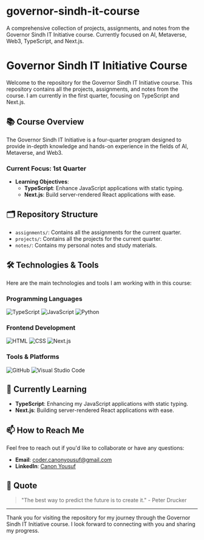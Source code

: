 # governor-sindh-it-course
A comprehensive collection of projects, assignments, and notes from the Governor Sindh IT Initiative course. Currently focused on AI, Metaverse, Web3, TypeScript, and Next.js.

# Governor Sindh IT Initiative Course

Welcome to the repository for the Governor Sindh IT Initiative course. This repository contains all the projects, assignments, and notes from the course. I am currently in the first quarter, focusing on TypeScript and Next.js.

## 📚 Course Overview

The Governor Sindh IT Initiative is a four-quarter program designed to provide in-depth knowledge and hands-on experience in the fields of AI, Metaverse, and Web3.

### Current Focus: 1st Quarter

- **Learning Objectives**:
  - **TypeScript**: Enhance JavaScript applications with static typing.
  - **Next.js**: Build server-rendered React applications with ease.

## 🗂 Repository Structure

- `assignments/`: Contains all the assignments for the current quarter.
- `projects/`: Contains all the projects for the current quarter.
- `notes/`: Contains my personal notes and study materials.

## 🛠 Technologies & Tools

Here are the main technologies and tools I am working with in this course:

### Programming Languages
![TypeScript](https://img.shields.io/badge/-TypeScript-007ACC?style=for-the-badge&logo=typescript&logoColor=white)
![JavaScript](https://img.shields.io/badge/-JavaScript-F7DF1E?style=for-the-badge&logo=javascript&logoColor=black)
![Python](https://img.shields.io/badge/-Python-3776AB?style=for-the-badge&logo=python&logoColor=white)

### Frontend Development
![HTML](https://img.shields.io/badge/-HTML5-E34F26?style=for-the-badge&logo=html5&logoColor=white)
![CSS](https://img.shields.io/badge/-CSS3-1572B6?style=for-the-badge&logo=css3&logoColor=white)
![Next.js](https://img.shields.io/badge/-Next.js-000000?style=for-the-badge&logo=nextdotjs&logoColor=white)

### Tools & Platforms
![GitHub](https://img.shields.io/badge/-GitHub-181717?style=for-the-badge&logo=github&logoColor=white)
![Visual Studio Code](https://img.shields.io/badge/-VS%20Code-0078D4?style=for-the-badge&logo=visualstudiocode&logoColor=white)

## 🌱 Currently Learning

- **TypeScript**: Enhancing my JavaScript applications with static typing.
- **Next.js**: Building server-rendered React applications with ease.

## 📫 How to Reach Me

Feel free to reach out if you'd like to collaborate or have any questions:

- **Email**: [coder.canonyousuf@gmail.com](mailto:coder.canonyousuf@gmail.com)
- **LinkedIn**: [Canon Yousuf](https://www.linkedin.com/in/canonyousuf/)

## 📝 Quote

> "The best way to predict the future is to create it." - Peter Drucker

---

Thank you for visiting the repository for my journey through the Governor Sindh IT Initiative course. I look forward to connecting with you and sharing my progress.
